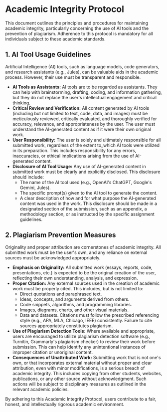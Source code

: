 # Academic Integrity Protocol

This document outlines the principles and procedures for maintaining academic integrity, particularly concerning the use of AI tools and the prevention of plagiarism. Adherence to this protocol is mandatory for all individuals subject to these academic standards.

## 1. AI Tool Usage Guidelines

Artificial Intelligence (AI) tools, such as language models, code generators, and research assistants (e.g., Jules), can be valuable aids in the academic process. However, their use must be transparent and responsible.

*   **AI Tools as Assistants:** AI tools are to be regarded as assistants. They can help with brainstorming, drafting, coding, and information gathering, but they do not replace the user's intellectual engagement and critical thinking.
*   **Critical Review and Verification:** All content generated by AI tools (including but not limited to text, code, data, and images) must be meticulously reviewed, critically evaluated, and thoroughly verified for accuracy, relevance, and appropriateness by the user. The user must understand the AI-generated content as if it were their own original work.
*   **User Responsibility:** The user is solely and ultimately responsible for all submitted work, regardless of the extent to_which AI tools were utilized in its preparation. This includes responsibility for any errors, inaccuracies, or ethical implications arising from the use of AI-generated content.
*   **Disclosure of AI Tool Usage:** Any use of AI-generated content in submitted work must be clearly and explicitly disclosed. This disclosure should include:
    *   The name of the AI tool used (e.g., OpenAI's ChatGPT, Google's Gemini, Jules).
    *   The specific prompt(s) given to the AI tool to generate the content.
    *   A clear description of how and for what purpose the AI-generated content was used in the work.
    This disclosure should be made in a designated section of the submission, such as an appendix, a methodology section, or as instructed by the specific assignment guidelines.

## 2. Plagiarism Prevention Measures

Originality and proper attribution are cornerstones of academic integrity. All submitted work must be the user's own, and any reliance on external sources must be acknowledged appropriately.

*   **Emphasis on Originality:** All submitted work (essays, reports, code, presentations, etc.) is expected to be the original creation of the user, reflecting their own understanding, analysis, and expression.
*   **Proper Citation:** Any external sources used in the creation of academic work must be properly cited. This includes, but is not limited to:
    *   Direct quotations and paraphrased text.
    *   Ideas, concepts, and arguments derived from others.
    *   Code snippets, algorithms, and programming libraries.
    *   Images, diagrams, charts, and other visual materials.
    *   Data and datasets.
    Citations must follow the prescribed referencing style (e.g., APA, MLA, Chicago, IEEE) consistently. Failure to cite sources appropriately constitutes plagiarism.
*   **Use of Plagiarism Detection Tools:** Where available and appropriate, users are encouraged to utilize plagiarism detection software (e.g., Turnitin, Grammarly's plagiarism checker) to review their work before submission. This can help identify any unintentional instances of improper citation or unoriginal content.
*   **Consequences of Unattributed Work:** Submitting work that is not one's own, or that incorporates external material without proper and clear attribution, even with minor modifications, is a serious breach of academic integrity. This includes copying from other students, websites, publications, or any other source without acknowledgment. Such actions will be subject to disciplinary measures as outlined in the relevant academic policies.

By adhering to this Academic Integrity Protocol, users contribute to a fair, honest, and intellectually rigorous academic environment.

